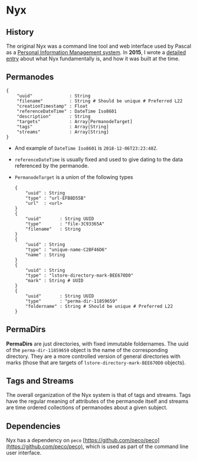 # Nyx

## History

The original Nyx was a command line tool and web interface used by Pascal as a [Personal Information Management system](https://en.wikipedia.org/wiki/Personal_information_management). In **2015**, I wrote a [detailed entry](http://weblog.alseyn.net/index.php?uuid=40bd59d4-48de-454a-9a50-2c2a1c919e32) about what Nyx fundamentally is, and how it was built at the time.

## Permanodes


```
{
    "uuid"              : String
    "filename"          : String # Should be unique # Preferred L22
    "creationTimestamp" : Float
    "referenceDateTime" : DateTime Iso8601
    "description"       : String
    "targets"           : Array[PermanodeTarget]
    "tags"              : Array[String]
    "streams"           : Array[String]
}
```

- And example of `DateTime Iso8601` is `2018-12-06T23:23:48Z`. 

- `referenceDateTime` is usually fixed and used to give dating to the data referenced by the permanode.

- `PermanodeTarget` is a union of the following types

    ```
    {
        "uuid" : String
        "type" : "url-EFB8D55B"
        "url"  : <url>
    }
    {
        "uuid"       : String UUID
        "type"       : "file-3C93365A"
        "filename"   : String
    }
    {
        "uuid" : String
        "type" : "unique-name-C2BF46D6"
        "name" : String
    }
    {
        "uuid" : String
        "type" : "lstore-directory-mark-BEE670D0"
        "mark" : String # UUID
    }
    {
        "uuid"       : String UUID
        "type"       : "perma-dir-11859659"
        "foldername" : String # Should be unique # Preferred L22
    }
    ```

## PermaDirs

**PermaDirs** are just directories, with fixed immutable foldernames. The uuid of the `perma-dir-11859659` object is the name of the corresponding directory. They are a more controlled version of general directories with marks (those that are targets of `lstore-directory-mark-BEE670D0` objects).

## Tags and Streams

The overall organization of the Nyx system is that of tags and streams. Tags have the regular meaning of attributes of the permanode itself and streams are time ordered collections of permanodes about a given subject.

## Dependencies

Nyx has a dependency on `peco` [https://github.com/peco/peco](https://github.com/peco/peco), which is used as part of the command line user interface.


